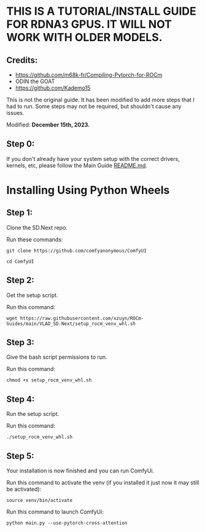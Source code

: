 # THIS IS A TUTORIAL/INSTALL GUIDE FOR RDNA3 GPUS. IT WILL NOT WORK WITH OLDER MODELS.
## Credits:
- https://github.com/m68k-fr/Compiling-Pytorch-for-ROCm
- ODIN the GOAT
- https://github.com/Kademo15

This is not the original guide. It has been modified to add more steps that *I* had to run. Some steps may not be required, but shouldn't cause any issues.

Modified: **December 15th, 2023.**

## Step 0:
If you don't already have your system setup with the correct drivers, kernels, etc, please follow the Main Guide [README.md](..).

# Installing Using Python Wheels

## Step 1:
Clone the SD.Next repo.

Run these commands:

`git clone https://github.com/comfyanonymous/ComfyUI`

`cd ComfyUI`

## Step 2:
Get the setup script.

Run this command:

`wget https://raw.githubusercontent.com/xzuyn/ROCm-Guides/main/VLAD_SD.Next/setup_rocm_venv_whl.sh`

## Step 3:
Give the bash script permissions to run.

Run this command:

`chmod +x setup_rocm_venv_whl.sh`

## Step 4:
Run the setup script.

Run this command:

`./setup_rocm_venv_whl.sh`

## Step 5:
Your installation is now finished and you can run ComfyUi.

Run this command to activate the venv (if you installed it just now it may still be activated):

`source venv/bin/activate`

Run this command to launch ComfyUi:

`python main.py --use-pytorch-cross-attention`
